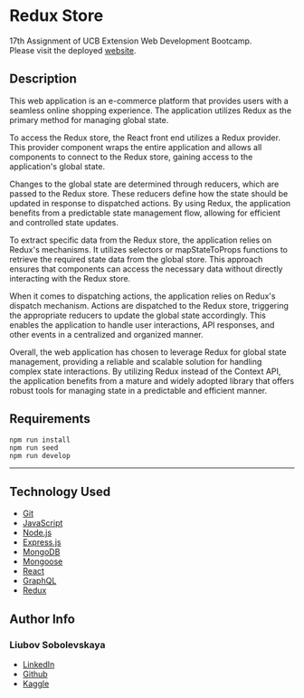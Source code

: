 # Redux Store

17th Assignment of UCB Extension Web Development Bootcamp.<br>
Please visit the deployed [website](https://redux-shop-luba.herokuapp.com/).

## Description

This web application is an e-commerce platform that provides users with a seamless online shopping experience. The application utilizes Redux as the primary method for managing global state. 

To access the Redux store, the React front end utilizes a Redux provider. This provider component wraps the entire application and allows all components to connect to the Redux store, gaining access to the application's global state.

Changes to the global state are determined through reducers, which are passed to the Redux store. These reducers define how the state should be updated in response to dispatched actions. By using Redux, the application benefits from a predictable state management flow, allowing for efficient and controlled state updates.

To extract specific data from the Redux store, the application relies on Redux's mechanisms. It utilizes selectors or mapStateToProps functions to retrieve the required state data from the global store. This approach ensures that components can access the necessary data without directly interacting with the Redux store.

When it comes to dispatching actions, the application relies on Redux's dispatch mechanism. Actions are dispatched to the Redux store, triggering the appropriate reducers to update the global state accordingly. This enables the application to handle user interactions, API responses, and other events in a centralized and organized manner.

Overall, the web application has chosen to leverage Redux for global state management, providing a reliable and scalable solution for handling complex state interactions. By utilizing Redux instead of the Context API, the application benefits from a mature and widely adopted library that offers robust tools for managing state in a predictable and efficient manner.

## Requirements
```
npm run install
npm run seed
npm run develop
```

---

## Technology Used

- [Git](https://git-scm.com/)
- [JavaScript](https://www.javascript.com/)
- [Node.js](https://nodejs.dev/)
- [Express.js](https://expressjs.com/)
- [MongoDB](https://www.mongodb.com/)
- [Mongoose](https://www.npmjs.com/package/mongoose)
- [React](https://react.dev/)
- [GraphQL](https://graphql.org/)
- [Redux](https://redux.js.org/)

## Author Info

### Liubov Sobolevskaya

- [LinkedIn](https://www.linkedin.com/in/liubov-sobolevskaya/)
- [Github](https://github.com/LiubovSobolevskaya)
- [Kaggle](https://www.kaggle.com/lyubovsobolevskaya)

